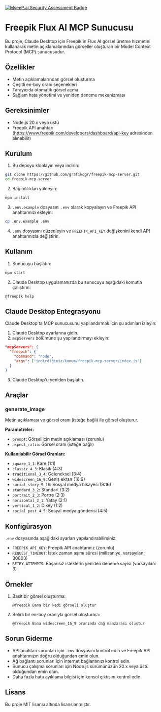 [![MseeP.ai Security Assessment Badge](https://mseep.net/pr/grafikogr-freepik-mcp-server-badge.png)](https://mseep.ai/app/grafikogr-freepik-mcp-server)

# Freepik Flux AI MCP Sunucusu

Bu proje, Claude Desktop için Freepik'in Flux AI görsel üretme hizmetini kullanarak metin açıklamalarından görseller oluşturan bir Model Context Protocol (MCP) sunucusudur.

## Özellikler

- Metin açıklamalarından görsel oluşturma
- Çeşitli en-boy oranı seçenekleri
- Tarayıcıda otomatik görsel açma
- Sağlam hata yönetimi ve yeniden deneme mekanizması

## Gereksinimler

- Node.js 20.x veya üstü
- Freepik API anahtarı (https://www.freepik.com/developers/dashboard/api-key adresinden alınabilir)

## Kurulum

1. Bu depoyu klonlayın veya indirin:
```bash
git clone https://github.com/grafikogr/freepik-mcp-server.git
cd freepik-mcp-server
```

2. Bağımlılıkları yükleyin:
```bash
npm install
```

3. `.env.example` dosyasını `.env` olarak kopyalayın ve Freepik API anahtarınızı ekleyin:
```bash
cp .env.example .env
```

4. `.env` dosyasını düzenleyin ve `FREEPIK_API_KEY` değişkenini kendi API anahtarınızla değiştirin.

## Kullanım

1. Sunucuyu başlatın:
```bash
npm start
```

2. Claude Desktop uygulamanızda bu sunucuyu aşağıdaki komutla çalıştırın:
```
@freepik help
```

## Claude Desktop Entegrasyonu

Claude Desktop'ta MCP sunucusunu yapılandırmak için şu adımları izleyin:

1. Claude Desktop ayarlarına gidin.
2. `mcpServers` bölümüne şu yapılandırmayı ekleyin:
```json
"mcpServers": {
  "freepik": {
    "command": "node",
    "args": ["indirdiğiniz/konum/freepik-mcp-server/index.js"]
  }
}
```
3. Claude Desktop'u yeniden başlatın.

## Araçlar

### generate_image

Metin açıklaması ve görsel oranı (isteğe bağlı) ile görsel oluşturur.

**Parametreler:**
- `prompt`: Görsel için metin açıklaması (zorunlu)
- `aspect_ratio`: Görsel oranı (isteğe bağlı)

**Kullanılabilir Görsel Oranları:**
- `square_1_1`: Kare (1:1)
- `classic_4_3`: Klasik (4:3)
- `traditional_3_4`: Geleneksel (3:4)
- `widescreen_16_9`: Geniş ekran (16:9)
- `social_story_9_16`: Sosyal medya hikayesi (9:16)
- `standard_3_2`: Standart (3:2)
- `portrait_2_3`: Portre (2:3)
- `horizontal_2_1`: Yatay (2:1)
- `vertical_1_2`: Dikey (1:2)
- `social_post_4_5`: Sosyal medya gönderisi (4:5)

## Konfigürasyon

`.env` dosyasında aşağıdaki ayarları yapılandırabilirsiniz:

- `FREEPIK_API_KEY`: Freepik API anahtarınız (zorunlu)
- `REQUEST_TIMEOUT`: İstek zaman aşımı süresi (milisaniye, varsayılan: 30000)
- `RETRY_ATTEMPTS`: Başarısız isteklerin yeniden deneme sayısı (varsayılan: 3)

## Örnekler

1. Basit bir görsel oluşturma:
   ```
   @freepik Bana bir kedi görseli oluştur
   ```

2. Belirli bir en-boy oranıyla görsel oluşturma:
   ```
   @freepik Bana widescreen_16_9 oranında dağ manzarası oluştur
   ```

## Sorun Giderme

- API anahtarı sorunları için `.env` dosyasını kontrol edin ve Freepik API anahtarınızın doğru olduğundan emin olun.
- Ağ bağlantı sorunları için internet bağlantınızı kontrol edin.
- Sunucu çalışma sorunları için Node.js sürümünüzün 20.x veya üstü olduğundan emin olun.
- Daha fazla hata ayıklama bilgisi için konsol çıktısını kontrol edin.

## Lisans

Bu proje MIT lisansı altında lisanslanmıştır.